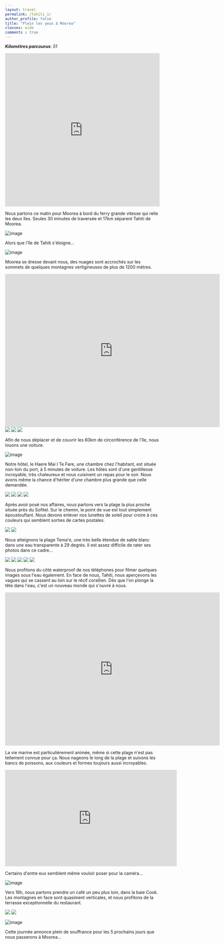 ```yaml
---
layout: travel
permalink: /tahiti_1/
author_profile: false
title: "Plein les yeux à Moorea"
classes: wide
comments : true
---
```


<!-- jQuery 1.8 or later, 33 KB -->
<script src="https://ajax.googleapis.com/ajax/libs/jquery/1.11.1/jquery.min.js"></script>

<!-- Fotorama from CDNJS, 19 KB -->
<link  href="https://cdnjs.cloudflare.com/ajax/libs/fotorama/4.6.4/fotorama.css" rel="stylesheet">
<script src="https://cdnjs.cloudflare.com/ajax/libs/fotorama/4.6.4/fotorama.js"></script>

***Kilomètres parcourus***: *51*


<iframe src="https://www.google.com/maps/d/u/0/embed?mid=1XSUCtudIFmrv66w-XrI1ytf0Z8AjBNaU" width="100%" height="500" frameBorder="0"></iframe>

<br>

Nous partons ce matin pour Moorea à bord du ferry grande vitesse qui relie les deux îles. Seules 30 minutes de traversée et 17km séparent Tahiti de Moorea.

![image](https://drive.google.com/uc?id=1Aw1_vHBxF_JFuO_s1qW1Y8TraUxnJjHM)

Alors que l'île de Tahiti s'éloigne... 

![image](https://drive.google.com/uc?id=1yphG2Mv1h9eygN26pznuMDp_-Cwi5h9d)

Moorea se dresse devant nous, des nuages sont accrochés sur les sommets de quelques montagnes vertigineuses de plus de 1200 mètres.

<iframe width="700" height="500" src="https://www.youtube.com/embed/Nt8CSmCOUCs" frameborder="0" allow="accelerometer; autoplay; encrypted-media; gyroscope; picture-in-picture" allowfullscreen></iframe>

<br>

<div class="fotorama">
  <img src="https://drive.google.com/uc?id=19tbWOOCyleHRmPC8Fm8HcBvll2sqsOxQ">
  <img src="https://drive.google.com/uc?id=1ASncChP9_gC_ceDGW2GrZEp5HpmS3hHz">
  <img src="https://drive.google.com/uc?id=1hqiGW0QRAhI9B0wvBV7Aa1y09aTzlqA6">
</div>

Afin de nous déplacer et de couvrir les 60km de circonférence de l'île, nous louons une voiture.

![image](https://drive.google.com/uc?id=12Q4hi6NB5QY99C2gjmEzzMymwzjaKXjz)

Notre hôtel, le Haere Mai I Te Fare, une chambre chez l'habitant, est située non-loin du port, à 5 minutes de voiture. Les hôtes sont d'une gentillesse incroyable, très chaleureux et nous cuisinent un repas pour le soir. Nous avons même la chance d'hériter d'une chambre plus grande que celle demandée. 

<div class="fotorama">
  <img src="https://drive.google.com/uc?id=1FtgRzcuf5EHEAgz3hgwORjqCs_EOrlGe">
  <img src="https://drive.google.com/uc?id=1_g-SfrTJgWkUhWp36G04wNRvXH6wqRH4">
  <img src="https://drive.google.com/uc?id=1MWc1MreY0Hd9U-Jb74v6bak9mNDAZqsb">
  <img src="https://drive.google.com/uc?id=1ovVfbycayXj_Bp25kjU_DaZMo3EzTZ6L">
</div>

Après avoir posé nos affaires, nous partons vers la plage la plus proche située près du Sofitel. Sur le chemin, le point de vue est tout simplement époustouflant. Nous devons enlever nos lunettes de soleil pour croire à ces couleurs qui semblent sorties de cartes postales. 

<div class="fotorama">
  <img src="https://drive.google.com/uc?id=17bkDYJ1vp7XDzhoLTM_6Zr9rSXDQnpGN">
  <img src="https://drive.google.com/uc?id=1JWOpN22xcm4BMFEzwV8yV1Ll6xox5fRF">
</div>

Nous atteignons la plage Tema'e, une très belle étendue de sable blanc dans une eau transparente à 29 degrés. Il est assez difficile de rater ses photos dans ce cadre...

<div class="fotorama">
  <img src="https://drive.google.com/uc?id=1ONteNxJqiP0ZOn3EL1WKDFQkVi8vc0Ek">
  <img src="https://drive.google.com/uc?id=1_-UEdMgIHKueMycp2fpCLGMhiqXvfWqk">
  <img src="https://drive.google.com/uc?id=1s4xywQqsCa4EVLgCbwbbEjo8WBUzB3J-">
  <img src="https://drive.google.com/uc?id=1gs8d5RUZodGrNSlmThxuLlb6r7m9fMaD">
  <img src="https://drive.google.com/uc?id=18akfR9e_s0Imp_QZlWgOa2bxYTJS5noH">
</div>

Nous profitons du côté waterproof de nos téléphones pour filmer quelques images sous l'eau également. En face de nous, Tahiti, nous aperçevons les vagues qui se cassent au loin sur le récif corallien. Dès que l'on plonge la tête dans l'eau, c'est un nouveau monde qui s'ouvre à nous. 

<iframe width="700" height="500" src="https://www.youtube.com/embed/sQf18Vk-HUg" frameborder="0" allow="accelerometer; autoplay; encrypted-media; gyroscope; picture-in-picture" allowfullscreen></iframe>

<br>

La vie marine est particulièrement animée, même si cette plage n'est pas tellement connue pour ça. Nous nageons le long de la plage et suivons les bancs de poissons, aux couleurs et formes toujours aussi incroyables.

<iframe width="560" height="315" src="https://www.youtube.com/embed/ffqFB7qnPnQ" frameborder="0" allow="accelerometer; autoplay; encrypted-media; gyroscope; picture-in-picture" allowfullscreen></iframe>

<br>

Certains d'entre eux semblent même vouloir poser pour la caméra...

![image](https://drive.google.com/uc?id=1i43BC2BPc0uwE8WBtI36l-_rwFp687MA)

Vers 16h, nous partons prendre un café un peu plus loin, dans la baie Cook. Les montagnes en face sont quasiment verticales, et nous profitons de la terrasse exceptionnelle du restaurant.

<div class="fotorama">
  <img src="https://drive.google.com/uc?id=1VHl2vKxc5UtmjC6LLmtMZK-GaL2M4ctt">
  <img src="https://drive.google.com/uc?id=1T1kVgxAb7S-8faIiwQPv1RAEYl6W1yaT">
</div>

![image](https://drive.google.com/uc?id=1ZmnpkQGHrB9bS9ebDXhEhpqAABU8jgS9)

Cette journée annonce plein de souffrance pour les 5 prochains jours que nous passerons à Moorea...
